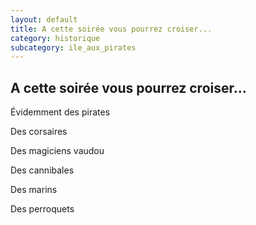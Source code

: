 ```yaml
---
layout: default
title: A cette soirée vous pourrez croiser...
category: historique
subcategory: ile_aux_pirates
---
```


## A cette soirée vous pourrez croiser...

Évidemment des pirates

Des corsaires

Des magiciens vaudou

Des cannibales

Des marins

Des perroquets
